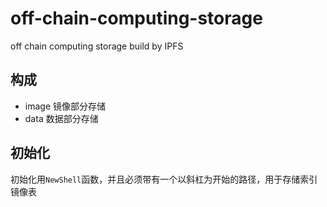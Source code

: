 # off-chain-computing-storage
off chain computing storage build by IPFS

## 构成
- image 镜像部分存储
- data 数据部分存储

## 初始化
初始化用`NewShell`函数，并且必须带有一个以斜杠为开始的路径，用于存储索引镜像表